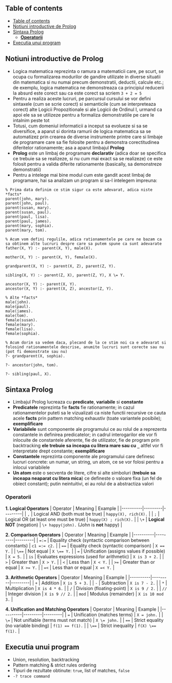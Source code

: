 ## Table of contents
- [Table of contents](#table-of-contents)
- [Notiuni introductive de Prolog](#notiuni-introductive-de-prolog)
- [Sintaxa Prolog](#sintaxa-prolog)
  - [**Operatorii**](#operatorii)
- [Executia unui program](#executia-unui-program)

## Notiuni introductive de Prolog
- Logica matematica reprezinta o ramura a matematicii care, pe scurt, se ocupa cu formalizarea modurilor de gandire utilizate in diverse situatii din matematica si nu numai precum demonstratii, deductii, calcule etc.; de exemplu, logica matematica ne demonstreaza ca principiul reducerii la absurd este corect sau ca este corect sa scriem `3 + 2 = 5`
- Pentru a realiza aceste lucruri, pe parcursul cursului se vor defini sintaxele (cum se scrie corect) si semanticile (cum se interpreteaza corect) alte Logicii Propozitionale si ale Logicii de Ordinul I, urmand ca apoi ele sa se utilizeze pentru a formaliza demonstratiile pe care le intalnim peste tot
- Totusi, cum domeniul informaticii a inceput sa evolueze si sa se diversifice, a aparut si dorinta ramurii de logica matematica sa se automatizez prin crearea de diverse instrumente printre care si limbaje de programare care sa fie folosite pentru a demonstra corectitudinea diferitelor rationamente; asa a aparut limbajul **Prolog**
- **Prolog** este un limbaj de programare **declarativ** (adica doar se specifica ce trebuie sa se realizeze, si nu cum mai exact sa se realizeze) ce este folosit pentru a valida diferite rationamente (basically, sa demonstreze demonstratii)
- Pentru a intelege mai bine modul cum este gandit acest limbaj de programare, hai sa analizam un program si sa-l intelegem impreuna:

```
% Prima data definim ce stim sigur ca este adevarat, adica niste *facts*
parent(john, mary).
parent(john, paul).
parent(susan, mary).
parent(susan, paul).
parent(paul, lisa).
parent(paul, james).
parent(mary, sophia).
parent(mary, tom).

% Acum vom defini regulile, adica rationamentele pe care ne bazam ca sa obtinem alte lucruri despre care sa putem spune ca sunt adevarate
father(X, Y) :- parent(X, Y), male(X).

mother(X, Y) :- parent(X, Y), female(X).

grandparent(X, Y) :- parent(X, Z), parent(Z, Y).

sibling(X, Y) :- parent(Z, X), parent(Z, Y), X \= Y.

ancestor(X, Y) :- parent(X, Y).
ancestor(X, Y) :- parent(X, Z), ancestor(Z, Y).

% Alte *facts*
male(john).
male(paul).
male(james).
male(tom).
female(susan).
female(mary).
female(lisa).
female(sophia).

% Acum dorim sa vedem daca, plecand de la ce stim noi ca e adevarat si folosind rationamentele descrise, anumite lucruri sunt corecte sau nu (pot fi demonstrate sau nu)
?- grandparent(X, sophia).

?- ancestor(john, tom).

?- sibling(paul, X).
```

## Sintaxa Prolog
- Limbajul Prolog lucreaza cu **predicate**, **variabile** si **constante**
- **Predicatele** reprezinta fie **facts** fie rationamente; in cazul rationamentelor puteti sa le vizualizati ca niste functii recursive ce cauta acele **facts** prin pattern matching exhaustiv (toate variantele posibile); **exemplificare**
- **Variabilele** sunt componente ale programului ce au rolul de a reprezenta constantele in definirea predicatelor; in cadrul interogarilor ele vor fi inlocuite de constantele aferente, fie de utilizator, fie de program prin backtracking **ele trebuie sa inceapa cu litera mare sau cu `_`** altfel vor fi interpretate drept constante; **exemplificare**
- **Constantele** reprezinta componente ale programului care definesc lucruri concrete: un numar, un string, un atom, ce se vor folosi pentru a inlocui variabilele
- **Un atom** este o secventa de litere, cifre si alte simboluri (**trebuie sa inceapa neaparat cu litera mica**) ce defineste o valoare fixa (un fel de obiect constant); putin neintuitivi, ei au rolul de a abstractiza valori

### **Operatorii**

**1. Logical Operators**
| Operator | Meaning | Example |
|----------|---------|---------|
| `,`  | Logical AND (both must be true) | `happy(X), rich(X).` |
| `;`  | Logical OR (at least one must be true) | `happy(X) ; rich(X).` |
| `\+`  | **Logical NOT** (negation) | `\+ happy(john).` (John is **not** happy) |

**2. Comparison Operators**
| Operator | Meaning | Example |
|----------|---------|---------|
| `=:=`  | Equality check (syntactic comparison between constants) | `c1 =:= c2.` |
| `==`  | Equality check (syntactic comparison) | `X == Y.` |
| `\==` | Not equal | `X \== Y.` |
| `=`   | Unification (assigns values if possible) | `X = 5.` |
| `is`  | Evaluates expressions (used for arithmetic) | `X is 3 + 2.` |
| `>`   | Greater than | `X > Y.` |
| `<`   | Less than | `X < Y.` |
| `>=`  | Greater than or equal | `X >= Y.` |
| `=<`  | Less than or equal | `X =< Y.` |

**3. Arithmetic Operators**
| Operator | Meaning | Example |
|----------|---------|---------|
| `+`  | Addition | `X is 5 + 3.` |
| `-`  | Subtraction | `X is 7 - 2.` |
| `*`  | Multiplication | `X is 4 * 6.` |
| `/`  | Division (floating-point) | `X is 9 / 2.` |
| `//` | Integer division | `X is 9 // 2.` |
| `mod` | Modulus (remainder) | `X is 10 mod 3.` |

**4. Unification and Matching Operators**
| Operator | Meaning | Example |
|----------|---------|---------|
| `=`   | Unification (matches terms) | `X = john.` |
| `\=`  | Not unifiable (terms must not match) | `X \= john.` |
| `==`  | Strict equality (no variable binding) | `f(1) == f(1).` |
| `\==` | Strict inequality | `f(X) \== f(1).` |


## Executia unui program
- Union, resolution, backtracking
- Pattern matching & strict rules ordering
- Tipuri de rezultate obtinute: `true`, list of matches, `false`
- `-? trace command`